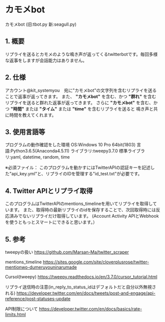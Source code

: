 # カモメbot
カモメbot (旧:tbot.py 新:seagull.py)

## 1. 概要
リプライを送るとカモメのような鳴き声が返ってくるtwitterbotです。毎回多様な返事をしますが会話能力はありません。

## 2. 仕様
アカウント@kit_systemyou　宛に"カモメbot"の文字列を含むリプライを送ることで返事が返ってきます。
また、 **"カモメbot"** を含む、かつ **"群れ"** を含むリプライを送ると群れた返事が返ってきます。
さらに **"カモメbot"** を含む、かつ **"時間"** または **"タイム"** または **"time"** を含むリプライを送ると
鳴き声と共に時間を教えてくれます。

## 3. 使用言語等
プログラムの動作確認をした環境
OS:Windows 10 Pro 64bit(1803)
言語:Python3.6.5(Anaconda4.5.11)
ライブラリ:tweepy3.7.0
標準ライブラリ:yaml, datetime, random, time

※必須ファイル：
このプログラムを動かすにはTwitterAPIの認証キーを記述した"api_key.yml"と、リプライのIDを管理する"id_test.txt"が必要です。

## 4. Twitter APIとリプライ取得
このプログラムはTwitterAPIのmentions_timelineを用いてリプライを取得しています。
また、取得時の最新リプライのidを保存することで、次回取得時には反応済みでないリプライだけ取得しています。
(Account Activity APIとWebhookを使うともっとスマートにできると思います。）

## 5. 参考

tweepyの扱い
https://github.com/Marsan-Ma/twitter_scraper

mentions_timeline
https://sites.google.com/site/cloverplusrose/twitter-mentionwo-dumeruyouninarumade

Cursol(tweepy)
https://tweepy.readthedocs.io/en/3.7.0/cursor_tutorial.html

リプライ送信時の注意(in_reply_to_status_idはデフォルトだと自分以外無視される)
https://developer.twitter.com/en/docs/tweets/post-and-engage/api-reference/post-statuses-update

API制限について
https://developer.twitter.com/en/docs/basics/rate-limits.html
